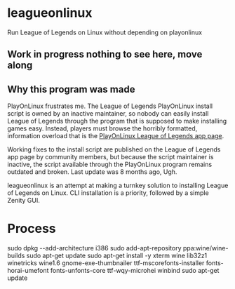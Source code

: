 # leagueonlinux
Run League of Legends on Linux without depending on playonlinux

## Work in progress nothing to see here, move along

## Why this program was made

PlayOnLinux frustrates me. The League of Legends PlayOnLinux install script is owned by an inactive maintainer, so nobody can easily install League of Legends through the program that is supposed to make installing games easy. Instead, players must browse the horribly formatted, information overload that is the [PlayOnLinux League of Legends app page](https://www.playonlinux.com/en/app-1135-League_Of_Legends.html).

Working fixes to the install script are published on the League of Legends app page by community members, but because the script maintainer is inactive, the script available through the PlayOnLinux program remains outdated and broken. Last update was 8 months ago, Ugh.


leagueonlinux is an attempt at making a turnkey solution to installing League of Legends on Linux. CLI installation is a priority, followed by a simple Zenity GUI.



# Process

sudo dpkg --add-architecture i386
sudo add-apt-repository ppa:wine/wine-builds
sudo apt-get update
sudo apt-get install -y xterm wine lib32z1 winetricks wine1.6 gnome-exe-thumbnailer ttf-mscorefonts-installer fonts-horai-umefont fonts-unfonts-core ttf-wqy-microhei winbind
sudo apt-get update

